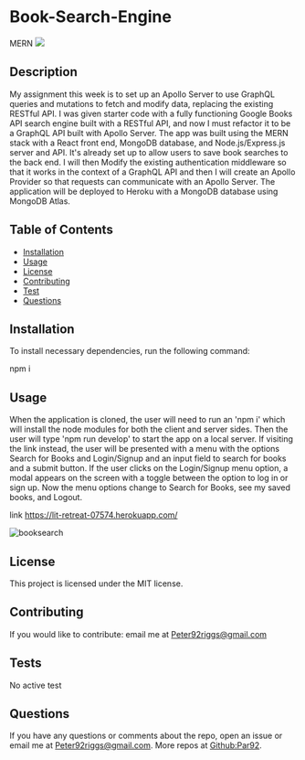 # Book-Search-Engine
MERN
![](https://img.shields.io/badge/label-MIT-green)
  ## Description 
  My assignment this week is to set up an Apollo Server to use GraphQL queries and mutations to fetch and modify data, replacing the existing RESTful API. I was given starter code with a fully functioning Google Books API search engine built with a RESTful API, and now I must refactor it to be a GraphQL API built with Apollo Server. The app was built using the MERN stack with a React front end, MongoDB database, and Node.js/Express.js server and API. It's already set up to allow users to save book searches to the back end. I will then Modify the existing authentication middleware so that it works in the context of a GraphQL API and then I will create an Apollo Provider so that requests can communicate with an Apollo Server. The application will be deployed to Heroku with a MongoDB database using MongoDB Atlas.

  ## Table of Contents
  * [Installation](#installation)
  * [Usage](#usage)
  * [License](#license)
  * [Contributing](#contributing)
  * [Test](#tests)
  * [Questions](#questions)

  ## Installation

  To install necessary dependencies, run the following command:

  npm i

  ## Usage

  When the application is cloned, the user will need to run an 'npm i' which will install the node modules for both the client and server sides. Then the user will type 'npm run develop' to start the app on a local server. If visiting the link instead, the user will be presented with a menu with the options Search for Books and Login/Signup and an input field to search for books and a submit button. If the user clicks on the Login/Signup menu option, a modal appears on the screen with a toggle between the option to log in or sign up. Now the menu options change to Search for Books, see my saved books, and Logout. 
  
  link https://lit-retreat-07574.herokuapp.com/

![booksearch](https://user-images.githubusercontent.com/97469705/163878133-0d56150f-e46e-48cc-8618-035566da95b6.png)


  ## License
  This project is licensed under the MIT license.

  ## Contributing
  If you would like to contribute:
  email me at Peter92riggs@gmail.com

  ## Tests
  No active test
  
  ## Questions
  If you have any questions or comments about the repo, open an issue or email me at Peter92riggs@gmail.com.
  More repos at [Github:Par92](https://github.com/Par92).
